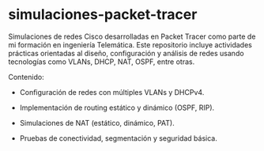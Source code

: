 # simulaciones-packet-tracer

Simulaciones de redes Cisco desarrolladas en Packet Tracer como parte de mi formación en ingeniería Telemática. Este repositorio incluye actividades prácticas orientadas al diseño, configuración y análisis de redes usando tecnologías como VLANs, DHCP, NAT, OSPF, entre otras.

Contenido:
- Configuración de redes con múltiples VLANs y DHCPv4.

- Implementación de routing estático y dinámico (OSPF, RIP).

- Simulaciones de NAT (estático, dinámico, PAT).

- Pruebas de conectividad, segmentación y seguridad básica.

